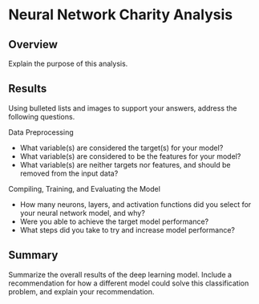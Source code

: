 # Neural Network Charity Analysis #

## Overview ##
Explain the purpose of this analysis.

## Results ##

Using bulleted lists and images to support your answers, address the following questions.

Data Preprocessing
  * What variable(s) are considered the target(s) for your model?
  * What variable(s) are considered to be the features for your model?
  * What variable(s) are neither targets nor features, and should be removed from the input data?

Compiling, Training, and Evaluating the Model
  * How many neurons, layers, and activation functions did you select for your neural network model, and why?
  * Were you able to achieve the target model performance?
  * What steps did you take to try and increase model performance?

## Summary ##

Summarize the overall results of the deep learning model. Include a recommendation for how a different model could solve this classification problem, and explain your recommendation.
